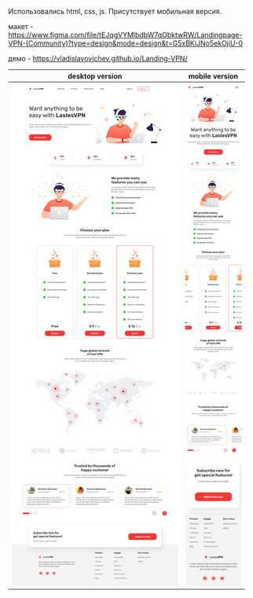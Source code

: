 Использовались html, css, js.
Присутствует мобильная версия.


макет - https://www.figma.com/file/tEJqgVYMlbdbW7qObktwRW/Landingpage-VPN-(Community)?type=design&mode=design&t=G5xBKiJNo5ekOjiU-0

демо - https://vladislavovichev.github.io/Landing-VPN/

desktop version            |  mobile version
:-------------------------:|:-------------------------:
![](https://github.com/Vladislavovichev/Landing-VPN/blob/main/Layout.png)  |  ![](https://github.com/Vladislavovichev/Landing-VPN/blob/main/Layout-mobile.png)
